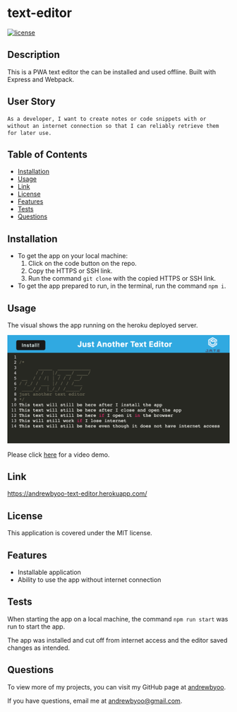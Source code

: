 # text-editor
[![license](https://img.shields.io/badge/license-MIT-blue)](./LICENSE)
## Description
This is a PWA text editor the can be installed and used offline. Built with Express and Webpack.

## User Story
```
As a developer, I want to create notes or code snippets with or without an internet connection so that I can reliably retrieve them for later use.
```

## Table of Contents
- [Installation](#installation)
- [Usage](#usage)
- [Link](#link)
- [License](#license)
- [Features](#features)
- [Tests](#tests)
- [Questions](#questions)

## Installation
- To get the app on your local machine:
  1. Click on the code button on the repo.
  2. Copy the HTTPS or SSH link.
  3. Run the command `git clone` with the copied HTTPS or SSH link.
- To get the app prepared to run, in the terminal, run the command `npm i`.

## Usage
The visual shows the app running on the heroku deployed server.

![Social Media API visual](./assets/JATE-static-visual.png)

Please click [here](https://youtu.be/oGBPFoPZ2FQ) for a video demo.

## Link
https://andrewbyoo-text-editor.herokuapp.com/

## License
This application is covered under the MIT license.

## Features
- Installable application
- Ability to use the app without internet connection

## Tests
When starting the app on a local machine, the command `npm run start` was run to start the app.

The app was installed and cut off from internet access and the editor saved changes as intended.

## Questions
To view more of my projects, you can visit my GitHub page at [andrewbyoo](https://github.com/andrewbyoo).

If you have questions, email me at [andrewbyoo@gmail.com](mailto:andrewbyoo@gmail.com).
